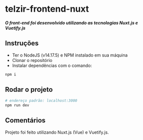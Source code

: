 # telzir-frontend-nuxt

##### O front-end foi desenvolvido utilizando as tecnologias Nuxt.js e Vuetify.js

## Instruções

- Ter o NodeJS (v14.17.5) e NPM instalado em sua máquina
- Clonar o repositório
- Instalar dependências com o comando:

```bash
npm i
```

## Rodar o projeto

```bash
# endereço padrão: localhost:3000
npm run dev
```

## Comentários

Projeto foi feito utilizando Nuxt.js (Vue) e Vuetify.js.
